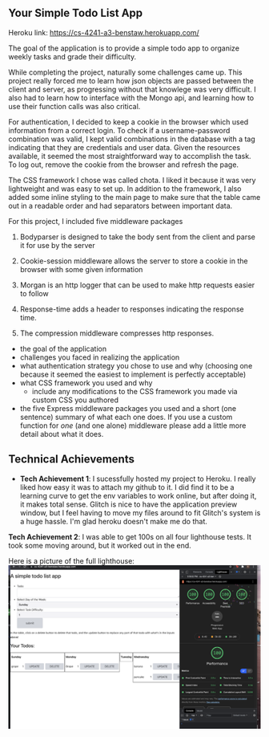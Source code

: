 ## Your Simple Todo List App

Heroku link: https://cs-4241-a3-benstaw.herokuapp.com/

The goal of the application is to provide a simple todo app to organize weekly tasks and grade their difficulty.

While completing the project, naturally some challenges came up. This project really forced me to learn how json objects are passed between the client and server, as progressing without that knowlege was very difficult. I also had to learn how to interface with the Mongo api, and learning how to use their function calls was also critical.

For authentication, I decided to keep a cookie in the browser which used information from a correct login. To check if a username-password combination was valid, I kept valid combinations in the database with a tag indicating that they are credentials and user data. Given the resources available, it seemed the most straightforward way to accomplish the task. To log out, remove the cookie from the browser and refresh the page.

The CSS framework I chose was called chota. I liked it because it was very lightweight and was easy to set up. In addition to the framework, I also added some inline styling to the main page to make sure that the table came out in a readable order and had separators between important data.

For this project, I included five middleware packages

1. Bodyparser is designed to take the body sent from the client and parse it for use by the server

2. Cookie-session middleware allows the server to store a cookie in the browser with some given information

3. Morgan is an http logger that can be used to make http requests easier to follow

4. Response-time adds a header to responses indicating the response time.

5. The compression middleware compresses http responses.


- the goal of the application
- challenges you faced in realizing the application
- what authentication strategy you chose to use and why (choosing one because it seemed the easiest to implement is perfectly acceptable)
- what CSS framework you used and why
  - include any modifications to the CSS framework you made via custom CSS you authored
- the five Express middleware packages you used and a short (one sentence) summary of what each one does. If you use a custom function for *one* (and one alone) middleware please 
add a little more detail about what it does.

## Technical Achievements
- **Tech Achievement 1**: I sucessfully hosted my project to Heroku. I really liked how easy it was to attach my github to it. I did find it to be a learning curve to get the env variables to work online, but after doing it, it makes total sense. Glitch is nice to have the application preview window, but I feel having to move my files around to fit Glitch's system is a huge hassle. I'm glad heroku doesn't make me do that.

**Tech Achievement 2**: I was able to get 100s on all four lighthouse tests. It took some moving around, but it worked out in the end.

Here is a picture of the full lighthouse:
![lighthouse_proof](./lighthouse_proof.png)



